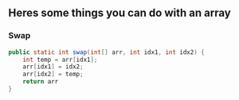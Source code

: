 ## Heres some things you can do with an array

### Swap

```java
public static int swap(int[] arr, int idx1, int idx2) {
    int temp = arr[idx1];
    arr[idx1] = idx2;
    arr[idx2] = temp;
    return arr
}
```

